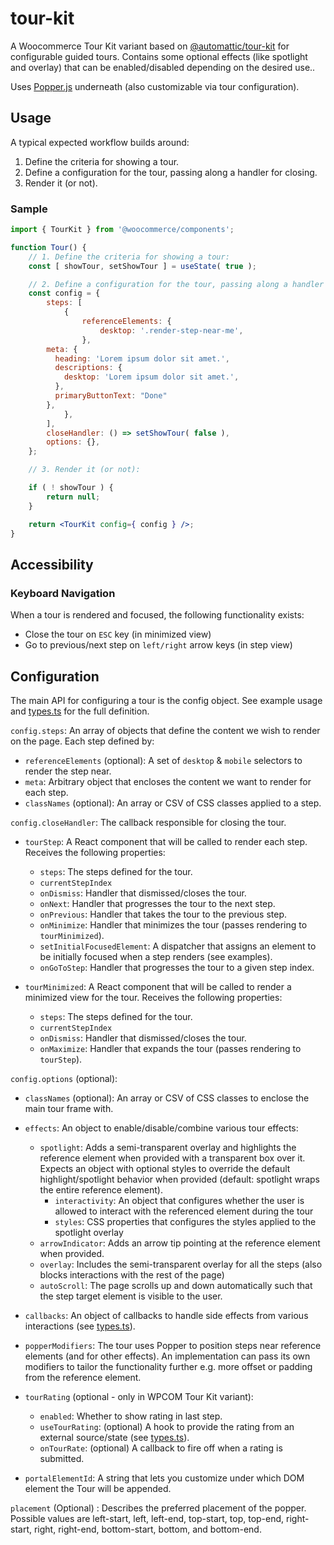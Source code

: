 # tour-kit

A Woocommerce Tour Kit variant based on [@automattic/tour-kit](https://github.com/Automattic/wp-calypso/blob/trunk/packages/tour-kit/README.md) for configurable guided tours. Contains some optional effects (like spotlight and overlay) that can be enabled/disabled depending on the desired use..

Uses [Popper.js](https://popper.js.org/) underneath (also customizable via tour configuration).

## Usage

A typical expected workflow builds around:

1. Define the criteria for showing a tour.
2. Define a configuration for the tour, passing along a handler for closing.
3. Render it (or not).

### Sample

```jsx
import { TourKit } from '@woocommerce/components';

function Tour() {
	// 1. Define the criteria for showing a tour:
	const [ showTour, setShowTour ] = useState( true );

	// 2. Define a configuration for the tour, passing along a handler for closing.
	const config = {
		steps: [
			{
				referenceElements: {
					desktop: '.render-step-near-me',
				},
        meta: {
          heading: 'Lorem ipsum dolor sit amet.',
          descriptions: {
            desktop: 'Lorem ipsum dolor sit amet.',
          },
          primaryButtonText: "Done"
        },
			},
		],
		closeHandler: () => setShowTour( false ),
		options: {},
	};

	// 3. Render it (or not):

	if ( ! showTour ) {
		return null;
	}

	return <TourKit config={ config } />;
}
```

## Accessibility

### Keyboard Navigation

When a tour is rendered and focused, the following functionality exists:

- Close the tour on `ESC` key (in minimized view)
- Go to previous/next step on `left/right` arrow keys (in step view)

## Configuration

The main API for configuring a tour is the config object. See example usage and [types.ts](./types.ts) for the full definition.

`config.steps`: An array of objects that define the content we wish to render on the page. Each step defined by:

- `referenceElements` (optional): A set of `desktop` & `mobile` selectors to render the step near.
- `meta`: Arbitrary object that encloses the content we want to render for each step.
- `classNames` (optional): An array or CSV of CSS classes applied to a step.

`config.closeHandler`: The callback responsible for closing the tour.

- `tourStep`: A React component that will be called to render each step. Receives the following properties:

  - `steps`: The steps defined for the tour.
  - `currentStepIndex`
  - `onDismiss`: Handler that dismissed/closes the tour.
  - `onNext`: Handler that progresses the tour to the next step.
  - `onPrevious`: Handler that takes the tour to the previous step.
  - `onMinimize`: Handler that minimizes the tour (passes rendering to `tourMinimized`).
  - `setInitialFocusedElement`: A dispatcher that assigns an element to be initially focused when a step renders (see examples).
  - `onGoToStep`: Handler that progresses the tour to a given step index.

- `tourMinimized`: A React component that will be called to render a minimized view for the tour. Receives the following properties:
  - `steps`: The steps defined for the tour.
  - `currentStepIndex`
  - `onDismiss`: Handler that dismissed/closes the tour.
  - `onMaximize`: Handler that expands the tour (passes rendering to `tourStep`).

`config.options` (optional):

- `classNames` (optional): An array or CSV of CSS classes to enclose the main tour frame with.

- `effects`: An object to enable/disable/combine various tour effects:

  - `spotlight`: Adds a semi-transparent overlay and highlights the reference element when provided with a transparent box over it. Expects an object with optional styles to override the default highlight/spotlight behavior when provided (default: spotlight wraps the entire reference element).
	  - `interactivity`: An object that configures whether the user is allowed to interact with the referenced element during the tour
	  - `styles`: CSS properties that configures the styles applied to the spotlight overlay
  - `arrowIndicator`: Adds an arrow tip pointing at the reference element when provided.
  - `overlay`: Includes the semi-transparent overlay for all the steps (also blocks interactions with the rest of the page)
  - `autoScroll`: The page scrolls up and down automatically such that the step target element is visible to the user.

- `callbacks`: An object of callbacks to handle side effects from various interactions (see [types.ts](./src/types.ts)).

- `popperModifiers`: The tour uses Popper to position steps near reference elements (and for other effects). An implementation can pass its own modifiers to tailor the functionality further e.g. more offset or padding from the reference element.
- `tourRating` (optional - only in WPCOM Tour Kit variant):
  - `enabled`: Whether to show rating in last step.
  - `useTourRating`: (optional) A hook to provide the rating from an external source/state (see [types.ts](./src/types.ts)).
  - `onTourRate`: (optional) A callback to fire off when a rating is submitted.

- `portalElementId`: A string that lets you customize under which DOM element the Tour will be appended.

`placement` (Optional) : Describes the preferred placement of the popper. Possible values are left-start, left, left-end, top-start, top, top-end, right-start, right, right-end, bottom-start, bottom, and bottom-end.
